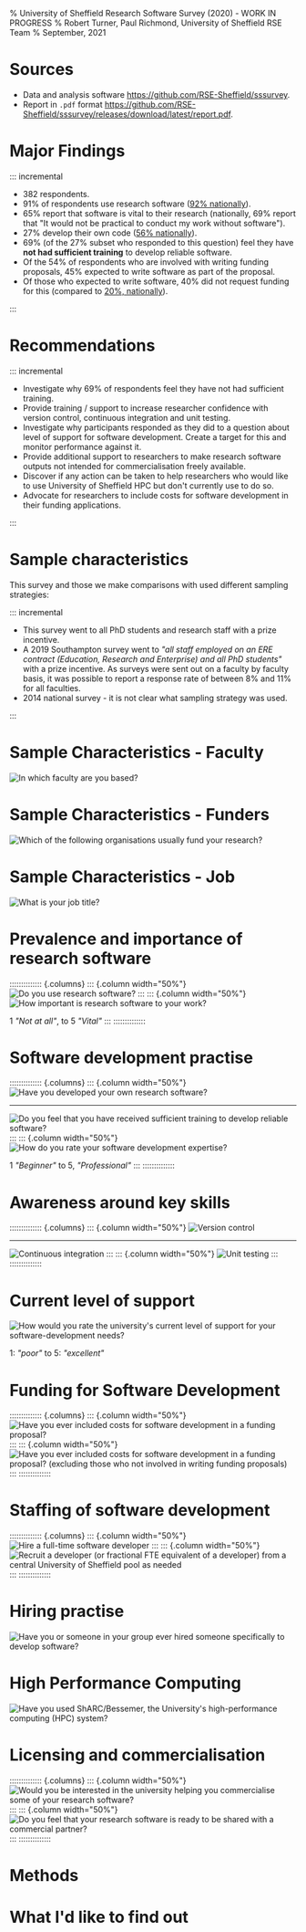 % University of Sheffield Research Software Survey (2020) - WORK IN PROGRESS
% Robert Turner, Paul Richmond, University of Sheffield RSE Team
% September, 2021

# Sources

* Data and analysis software <https://github.com/RSE-Sheffield/sssurvey>.
* Report in `.pdf` format <https://github.com/RSE-Sheffield/sssurvey/releases/download/latest/report.pdf>.

# Major Findings

::: incremental

* 382 respondents.
* 91% of respondents use research software ([92% nationally](https://zenodo.org/record/1183562#.YMnQFahKiUk)).
* 65% report that software is vital to their research (nationally, 69% report that "It would not be practical to conduct my work without software").
* 27% develop their own code ([56% nationally](https://zenodo.org/record/1183562#.YMnQFahKiUk)).
* 69% (of the 27% subset who responded to this question) feel they have **not had sufficient training** to develop reliable software.
* Of the 54% of respondents who are involved with writing funding proposals, 45% expected to write software as part of the proposal.
* Of those who expected to write software, 40% did not request funding for this (compared to [20%, nationally](https://zenodo.org/record/1183562#.YMnQFahKiUk)).

:::

# Recommendations

::: incremental

* Investigate why 69% of respondents feel they have not had sufficient training.
* Provide training / support to increase researcher confidence with version control, continuous integration and unit testing.
* Investigate why participants responded as they did to a question about level of support for software development. Create a target for this and monitor performance against it.
* Provide additional support to researchers to make research software outputs not intended for commercialisation freely available.
* Discover if any action can be taken to help researchers who would like to use University of Sheffield HPC but don't currently use to do so.
* Advocate for researchers to include costs for software development in their funding applications.

:::

# Sample characteristics

This survey and those we make comparisons with used different sampling strategies:

::: incremental

* This survey went to all PhD students and research staff with a prize incentive.
* A 2019 Southampton survey went to *"all staff employed on an ERE contract (Education, Research and Enterprise) and all PhD students"* with a prize incentive. As surveys were sent out on a faculty by faculty basis, it was possible to report a response rate of between 8% and 11% for all faculties.
* 2014 national survey - it is not clear what sampling strategy was used.

:::

# Sample Characteristics - Faculty

![In which faculty are you based?](charts/01_faculty.png)

# Sample Characteristics - Funders

![Which of the following organisations usually fund your research?](charts/02_funders.png)

# Sample Characteristics - Job

![What is your job title?](charts/03_job.png)

# Prevalence and importance of research software

:::::::::::::: {.columns}
::: {.column width="50%"}
![Do you use research software?](charts/04_use.png)
:::
::: {.column width="50%"}
![How important is research software to your work?](charts/05_important.png)

1 *"Not at all"*, to 5 *"Vital"*
:::
::::::::::::::

# Software development practise

:::::::::::::: {.columns}
::: {.column width="50%"}
![Have you developed your own research software?](charts/06_developed.png)

---

![Do you feel that you have received sufficient training to develop reliable software?](charts/08_training_exclude_no_response.png)
:::
::: {.column width="50%"}
![How do you rate your software development expertise?](charts/07_rate_dev_exclude_no_response.png)

1 *"Beginner"* to 5, *"Professional"*
:::
::::::::::::::

# Awareness around key skills

:::::::::::::: {.columns}
::: {.column width="50%"}
![Version control](charts/12_tech_vc_exclude_no_response.png)

---

![Continuous integration](charts/13_tech_ci_exclude_no_response.png)
:::
::: {.column width="50%"}
![Unit testing](charts/14_tech_test_exclude_no_response.png)
:::
::::::::::::::

# Current level of support

![How would you rate the university's current level of support for your software-development needs?](charts/15_support_exclude_no_response.png)

1: *"poor"* to 5: *"excellent"*

# Funding for Software Development

:::::::::::::: {.columns}
::: {.column width="50%"}
![Have you ever included costs for software development in a funding proposal?](charts/17_funding.png)
:::
::: {.column width="50%"}
![Have you ever included costs for software development in a funding proposal? (excluding those who not involved in writing funding proposals)](charts/17a_funding_excl_not_funding.png)
:::
::::::::::::::

# Staffing of software development

:::::::::::::: {.columns}
::: {.column width="50%"}
![Hire a full-time software developer](charts/18_model_ft_exclude_no_response.png)
:::
::: {.column width="50%"}
![Recruit a developer (or fractional FTE equivalent of a developer) from a central University of Sheffield pool as needed](charts/19_model_rse_exclude_no_response.png)
:::
::::::::::::::

# Hiring practise

![Have you or someone in your group ever hired someone specifically to develop software?](charts/16_hired.png)

# High Performance Computing

![Have you used ShARC/Bessemer, the University's high-performance computing (HPC) system?](charts/11_hpc_exclude_no_response.png)

# Licensing and commercialisation

:::::::::::::: {.columns}
::: {.column width="50%"}
![Would you be interested in the university helping you commercialise some of your research software?](charts/09_commercialise_exclude_no_response.png)
:::
::: {.column width="50%"}
![Do you feel that your research software is ready to be shared with a commercial partner?](charts/10_partner_exclude_no_response.png)
:::
::::::::::::::

# Methods

# What I'd like to find out
